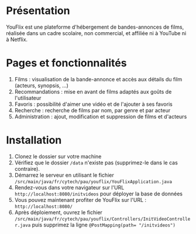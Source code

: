 # Présentation
YouFlix est une plateforme d'hébergement de bandes-annonces de films, réalisée dans un cadre scolaire, non commercial, et affiliée ni à YouTube ni à Netflix.

# Pages et fonctionnalités
1. Films : visualisation de la bande-annonce et accès aux détails du film (acteurs, synopsis, ...)
2. Recommandations : mise en avant de films adaptés aux goûts de l'utilisateur
3. Favoris : possibilité d'aimer une vidéo et de l'ajouter à ses favoris
4. Recherche : recherche de films par nom, par genre et par acteur
5. Administration : ajout, modification et suppression de films et d'acteurs

# Installation
1. Clonez le dossier sur votre machine
2. Vérifiez que le dossier ```/data``` n'existe pas (supprimez-le dans le cas contraire).
3. Démarrez le serveur en utilisant le fichier ```/src/main/java/fr/cytech/pau/youflix/YouFlixApplication.java```
4. Rendez-vous dans votre navigateur sur l'URL ```http://localhost:8080/initvideos``` pour déployer la base de données
5. Vous pouvez maintenant profiter de YouFlix sur l'URL : ```http://localhost:8080/```
6. Après déploiement, ouvrez le fichier ```/src/main/java/fr/cytech/pau/youflix/Controllers/InitVideoController.java``` puis supprimez la ligne ```@PostMapping(path= "/initvideos")```
